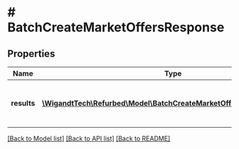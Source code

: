 # # BatchCreateMarketOffersResponse

## Properties

Name | Type | Description | Notes
------------ | ------------- | ------------- | -------------
**results** | [**\WigandtTech\Refurbed\Model\BatchCreateMarketOffersResponseResult[]**](BatchCreateMarketOffersResponseResult.md) | Results of the create operation. In request order. | [optional]

[[Back to Model list]](../../README.md#models) [[Back to API list]](../../README.md#endpoints) [[Back to README]](../../README.md)
